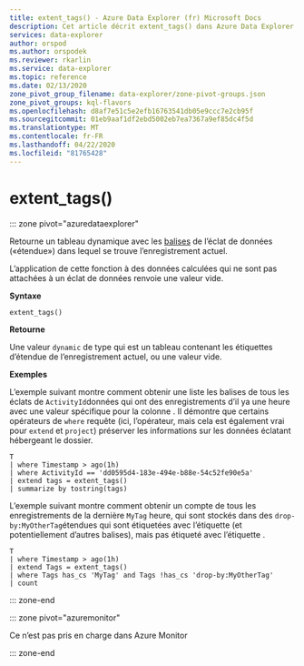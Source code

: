 ```yaml
---
title: extent_tags() - Azure Data Explorer (fr) Microsoft Docs
description: Cet article décrit extent_tags() dans Azure Data Explorer.
services: data-explorer
author: orspod
ms.author: orspodek
ms.reviewer: rkarlin
ms.service: data-explorer
ms.topic: reference
ms.date: 02/13/2020
zone_pivot_group_filename: data-explorer/zone-pivot-groups.json
zone_pivot_groups: kql-flavors
ms.openlocfilehash: d8af7e51c5e2efb16763541db05e9ccc7e2cb95f
ms.sourcegitcommit: 01eb9aaf1df2ebd5002eb7ea7367a9ef85dc4f5d
ms.translationtype: MT
ms.contentlocale: fr-FR
ms.lasthandoff: 04/22/2020
ms.locfileid: "81765428"
---
```

# <a name="extent_tags"></a>extent_tags()

::: zone pivot="azuredataexplorer"

Retourne un tableau dynamique avec les [balises](../management/extents-overview.md#extent-tagging) de l’éclat de données («étendue») dans lequel se trouve l’enregistrement actuel. 

L’application de cette fonction à des données calculées qui ne sont pas attachées à un éclat de données renvoie une valeur vide.

**Syntaxe**

`extent_tags()`

**Retourne**

Une valeur `dynamic` de type qui est un tableau contenant les étiquettes d’étendue de l’enregistrement actuel, ou une valeur vide.

**Exemples**

L’exemple suivant montre comment obtenir une liste les balises de tous les éclats de `ActivityId`données qui ont des enregistrements d’il ya une heure avec une valeur spécifique pour la colonne . Il démontre que certains opérateurs de `where` requête (ici, l’opérateur, mais cela est également vrai pour `extend` et `project`) préserver les informations sur les données éclatant hébergeant le dossier.

```kusto
T
| where Timestamp > ago(1h)
| where ActivityId == 'dd0595d4-183e-494e-b88e-54c52fe90e5a'
| extend tags = extent_tags()
| summarize by tostring(tags)
```

L’exemple suivant montre comment obtenir un compte de tous les enregistrements de la dernière `MyTag` heure, qui sont stockés dans des `drop-by:MyOtherTag`étendues qui sont étiquetées avec l’étiquette (et potentiellement d’autres balises), mais pas étiqueté avec l’étiquette .

```kusto
T
| where Timestamp > ago(1h)
| extend Tags = extent_tags()
| where Tags has_cs 'MyTag' and Tags !has_cs 'drop-by:MyOtherTag'
| count
```

::: zone-end

::: zone pivot="azuremonitor"

Ce n’est pas pris en charge dans Azure Monitor

::: zone-end
